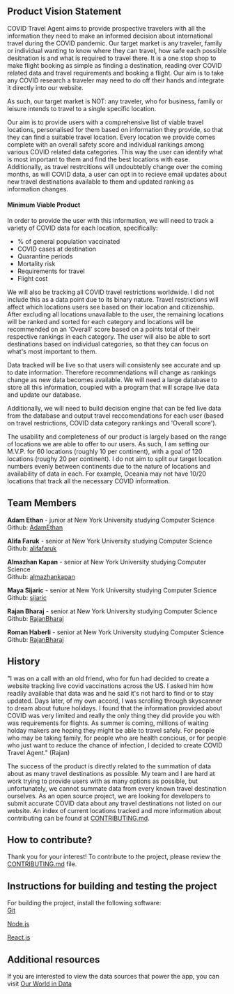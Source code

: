 ## Product Vision Statement

COVID Travel Agent aims to provide prospective travelers with all the information they need to make an informed decision about international travel during the COVID pandemic. Our target market is any traveler, family or individual wanting to know where they can travel, how safe each possible desitnation is and what is required to travel there. It is a one stop shop to make flight booking as simple as finding a destination, reading over COVID related data and travel requirements and booking a flight. Our aim is to take any COVID research a traveler may need to do off their hands and integrate it directly into our website. 

As such, our target market is NOT: any traveler, who for business, family or leisure intends to travel to a single specific location. 

Our aim is to provide users with a comprehensive list of viable travel locations, personalised for them based on information they provide, so that they can find a suitable travel location. Every location we provide comes complete with an overall safety score and individual rankings among various COVID related data categories. This way the user can identify what is most important to them and find the best locations with ease. Additionally, as travel restrcitions will undoubtebly change over the coming months, as will COVID data, a user can opt in to recieve email updates about new travel destinations available to them and updated ranking as information changes.

#### Minimum Viable Product

In order to provide the user with this information, we will need to track a variety of COVID data for each location, specifically: 

- % of general population vaccinated
- COVID cases at destination
- Quarantine periods 
- Mortality risk
- Requirements for travel
- Flight cost

We will also be tracking all COVID travel restrictions worldwide. I did not include this as a data point due to its binary nature. Travel restrictions will affect which locations users see based on their location and citizenship. After excluding all locations unavailable to the user, the remaining locations will be ranked and sorted for each category and locations will be recommended on an 'Overall' score based on a points total of their respective rankings in each category. The user will also be able to sort destinations based on individual categories, so that they can focus on what's most important to them. 

Data tracked will be live so that users will consistenly see accurate and up to date information. Therefore recommendations will change as rankings change as new data becomes available. We will need a large database to store all this information, coupled with a program that will scrape live data and update our database.

Additionally, we will need to build decision engine that can be fed live data from the database and output travel reccomendations for each user (based on travel restrictions, COVID data category rankings and 'Overall score').

The usability and completeness of our product is largely based on the range of locations we are able to offer to our users. As such, I am setting our M.V.P. for 60 locations (roughly 10 per continent), with a goal of 120 locations (roughy 20 per continent). I do not aim to split our target location numbers evenly between continents due to the nature of locations and availability of data in each. For example, Oceania may not have 10/20 locations that track all the necessary COVID information. 

## Team Members

**Adam Ethan** - junior at New York University studying Computer Science<br>
Github:  <a href="https://github.com/AdamEthan" target="_blank">AdamEthan</a>

**Alifa Faruk** - senior at New York University studying Computer Science<br>
Github:  <a href="https://github.com/alifafaruk" target="_blank">alifafaruk</a>

**Almazhan Kapan** - senior at New York University studying Computer Science<br>
Github:  <a href="https://github.com/almazhankapan" target="_blank">almazhankapan</a>

**Maya Sijaric** - senior at New York University studying Computer Science<br>
Github:  <a href="https://github.com/sijaric" target="_blank">sijaric</a>

**Rajan Bharaj** - senior at New York University studying Computer Science<br>
Github:  <a href="https://github.com/RajanBharaj/" target="_blank">RajanBharaj</a>

**Roman Haberli** - senior at New York University studying Computer Science<br>
Github:  <a href="https://github.com/rhaberli/" target="_blank">RajanBharaj</a>


## History

"I was on a call with an old friend, who for fun had decided to create a website tracking live covid vaccinations across the US. I asked him how readily available that data was and he said it's not hard to find or to stay updated. Days later, of my own accord, I was scrolling through skyscanner to dream about future holidays. I found that the information provided about COVID was very limited and really the only thing they did provide you with was requirements for flights. As summer is coming, millions of waiting holday makers are hoping they might be able to travel safely. For people who may be taking family, for people who are health concious, or for people who just want to reduce the chance of infection, I decided to create COVID Travel Agent." (Rajan)

The success of the product is directly related to the summation of data about as many travel destinations as possible. My team and I are hard at work trying to provide users with as many options as possible, but unfortunately, we cannot summate data from every known travel destination ourselves. As an open source project, we are looking for developers to submit accurate COVID data about any travel destinations not listed on our website. An index of current locations tracked and more information about contributing can be found at [CONTRIBUTING.md](./CONTRIBUTING.md).

## How to contribute? 
Thank you for your interest! To contribute to the project, please review the [CONTRIBUTING.md](./README.md) file. 

## Instructions for building and testing the project

For building the project, install the following software: <br>
<a href="https://git-scm.com/" target="_blank">Git</a><br>

<a href="https://nodejs.org/" target="_blank">Node.js</a><br>

<a href="https://reactjs.org/" target="_blank">React.js</a><br>

## Additional resources

If you are interested to view the data sources that power the app, you can visit <a href="https://ourworldindata.org/coronavirus" target="_blank">Our World in Data</a><br>
